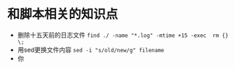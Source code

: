 # 和脚本相关的知识点

- 删除十五天前的日志文件 `find ./ -name "*.log" -mtime +15 -exec  rm {} \;`
- 用sed更换文件内容 `sed -i "s/old/new/g" filename`
- 你
